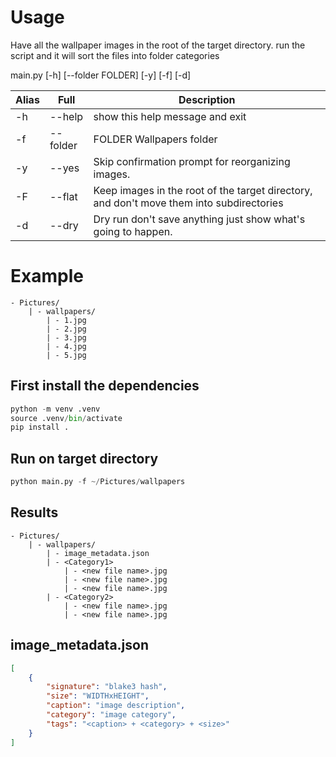 # Usage

Have all the wallpaper images in the root of the target directory.
run the script and it will sort the files into folder categories

main.py [-h] [--folder FOLDER] [-y] [-f] [-d]

| Alias | Full     | Description                                                                              |
| ----- | -------- | ---------------------------------------------------------------------------------------- |
| -h    | --help   | show this help message and exit                                                          |
| -f    | --folder | FOLDER Wallpapers folder                                                                 |
| -y    | --yes    | Skip confirmation prompt for reorganizing images.                                        |
| -F    | --flat   | Keep images in the root of the target directory, and don't move them into subdirectories |
| -d    | --dry    | Dry run don't save anything just show what's going to happen.                            |

# Example

```
- Pictures/
    | - wallpapers/
        | - 1.jpg
        | - 2.jpg
        | - 3.jpg
        | - 4.jpg
        | - 5.jpg
```

## First install the dependencies

```python
python -m venv .venv
source .venv/bin/activate
pip install .
```

## Run on target directory

```python
python main.py -f ~/Pictures/wallpapers
```

## Results

```
- Pictures/
    | - wallpapers/
        | - image_metadata.json
        | - <Category1>
            | - <new file name>.jpg
            | - <new file name>.jpg
            | - <new file name>.jpg
        | - <Category2>
            | - <new file name>.jpg
            | - <new file name>.jpg
```

## image_metadata.json

```json
[
    {
        "signature": "blake3 hash",
        "size": "WIDTHxHEIGHT",
        "caption": "image description",
        "category": "image category",
        "tags": "<caption> + <category> + <size>"
    }
]
```
